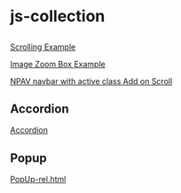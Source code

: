 # js-collection

##


<a href="https://elaborate-vacherin-9269ea.netlify.app/scroll/scrolling-example.html" target="_blank">Scrolling Example</a>

<a href="https://elaborate-vacherin-9269ea.netlify.app/scroll/image-zoom-box-example.html" target="_blank">Image Zoom Box Example</a>

<a href="https://elaborate-vacherin-9269ea.netlify.app/scroll/npav-navbar-with-active-class-add-on-scroll.html" target="_blank">NPAV navbar with active class Add on Scroll</a>


## Accordion


<a href="https://elaborate-vacherin-9269ea.netlify.app/Accordion/src/index.html" target="_blank">Accordion</a>


## Popup


<a href="https://elaborate-vacherin-9269ea.netlify.app/Popup/PopUp-rel.html" target="_blank">PopUp-rel.html</a>
